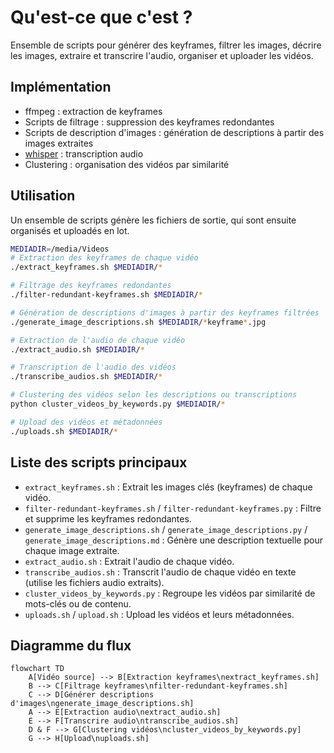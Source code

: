 # Qu'est-ce que c'est ?

Ensemble de scripts pour générer des keyframes, filtrer les images, décrire les images, extraire et transcrire l'audio, organiser et uploader les vidéos.

## Implémentation

* ffmpeg : extraction de keyframes
* Scripts de filtrage : suppression des keyframes redondantes
* Scripts de description d'images : génération de descriptions à partir des images extraites
* [whisper](https://github.com/openai/whisper) : transcription audio
* Clustering : organisation des vidéos par similarité

## Utilisation

Un ensemble de scripts génère les fichiers de sortie, qui sont ensuite organisés et uploadés en lot.

```bash
MEDIADIR=/media/Videos
# Extraction des keyframes de chaque vidéo
./extract_keyframes.sh $MEDIADIR/*

# Filtrage des keyframes redondantes
./filter-redundant-keyframes.sh $MEDIADIR/*

# Génération de descriptions d'images à partir des keyframes filtrées
./generate_image_descriptions.sh $MEDIADIR/*keyframe*.jpg

# Extraction de l'audio de chaque vidéo
./extract_audio.sh $MEDIADIR/*

# Transcription de l'audio des vidéos
./transcribe_audios.sh $MEDIADIR/*

# Clustering des vidéos selon les descriptions ou transcriptions
python cluster_videos_by_keywords.py $MEDIADIR/*

# Upload des vidéos et métadonnées
./uploads.sh $MEDIADIR/*
```

## Liste des scripts principaux

- `extract_keyframes.sh` : Extrait les images clés (keyframes) de chaque vidéo.
- `filter-redundant-keyframes.sh` / `filter-redundant-keyframes.py` : Filtre et supprime les keyframes redondantes.
- `generate_image_descriptions.sh` / `generate_image_descriptions.py` / `generate_image_descriptions.md` : Génère une description textuelle pour chaque image extraite.
- `extract_audio.sh` : Extrait l'audio de chaque vidéo.
- `transcribe_audios.sh` : Transcrit l'audio de chaque vidéo en texte (utilise les fichiers audio extraits).
- `cluster_videos_by_keywords.py` : Regroupe les vidéos par similarité de mots-clés ou de contenu.
- `uploads.sh` / `upload.sh` : Upload les vidéos et leurs métadonnées.

## Diagramme du flux

```mermaid
flowchart TD
    A[Vidéo source] --> B[Extraction keyframes\nextract_keyframes.sh]
    B --> C[Filtrage keyframes\nfilter-redundant-keyframes.sh]
    C --> D[Générer descriptions d'images\ngenerate_image_descriptions.sh]
    A --> E[Extraction audio\nextract_audio.sh]
    E --> F[Transcrire audio\ntranscribe_audios.sh]
    D & F --> G[Clustering vidéos\ncluster_videos_by_keywords.py]
    G --> H[Upload\nuploads.sh]
```
